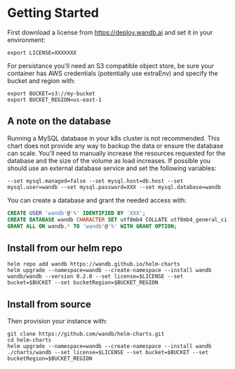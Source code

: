 # Getting Started

First download a license from https://deploy.wandb.ai and set it in your environment:

```shell
export LICENSE=XXXXXXX
```

For persistance you'll need an S3 compatible object store, be sure your container has AWS credentials (potentially use extraEnv) and specify the bucket and region with:

```shell
export BUCKET=s3://my-bucket
export BUCKET_REGION=us-east-1
```

## A note on the database

Running a MySQL database in your k8s cluster is not recommended.  This chart does not provide any way to backup the data or ensure the database can scale.  You'll need to manually increase the resources requested for the database and the size of the volume as load increases.  If possible you should use an external database service and set the following variables:

```shell
--set mysql.managed=false --set mysql.host=db.host --set mysql.user=wandb --set mysql.password=XXX --set mysql.database=wandb
```

You can create a database and grant the needed access with:

```sql
CREATE USER 'wandb'@'%' IDENTIFIED BY 'XXX';
CREATE DATABASE wandb CHARACTER SET utf8mb4 COLLATE utf8mb4_general_ci;
GRANT ALL ON wandb.* TO 'wandb'@'%' WITH GRANT OPTION;
```

## Install from our helm repo

```shell
helm repo add wandb https://wandb.github.io/helm-charts
helm upgrade --namespace=wandb --create-namespace --install wandb wandb/wandb --version 0.2.0 --set license=$LICENSE --set bucket=$BUCKET --set bucketRegion=$BUCKET_REGION
```

## Install from source

Then provision your instance with:

```shell
git clone https://github.com/wandb/helm-charts.git
cd helm-charts
helm upgrade --namespace=wandb --create-namespace --install wandb ./charts/wandb --set license=$LICENSE --set bucket=$BUCKET --set bucketRegion=$BUCKET_REGION
```
